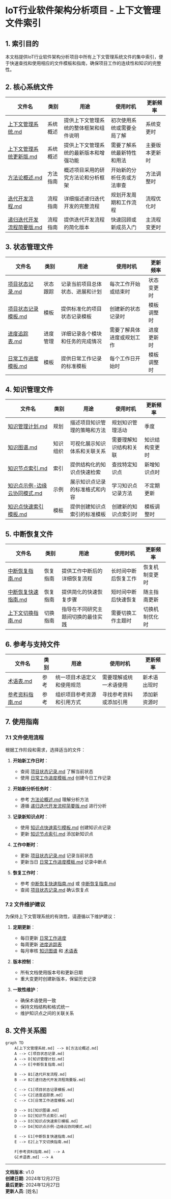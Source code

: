# IoT行业软件架构分析项目 - 上下文管理文件索引

## 1. 索引目的

本文档提供IoT行业软件架构分析项目中所有上下文管理系统文件的集中索引，便于快速查找和使用相应的文件模板和指南，确保项目工作的连续性和知识的完整性。

## 2. 核心系统文件

| 文件名 | 类别 | 用途 | 使用时机 | 更新频率 |
|--------|------|-----|---------|----------|
| [上下文管理系统.md](./上下文管理系统.md) | 系统概述 | 提供上下文管理系统的整体框架和组件说明 | 初次使用系统或需要全局了解 | 系统变更时 |
| [上下文管理系统更新版.md](./上下文管理系统更新版.md) | 系统概述 | 提供上下文管理系统的最新版本和增强功能 | 需要了解系统最新特性和用法 | 主要版本更新时 |
| [方法论概述.md](./方法论概述.md) | 方法指南 | 概述项目采用的研究方法论和分析框架 | 开始新的分析任务或方法审查 | 方法调整时 |
| [迭代开发流程.md](./迭代开发流程.md) | 流程指南 | 详细描述递归迭代开发的完整流程 | 规划开发周期和工作流程 | 流程优化时 |
| [递归迭代开发流程简要版.md](./递归迭代开发流程简要版.md) | 流程指南 | 提供迭代开发流程的简化版本 | 快速回顾或新成员入门 | 主流程变更时 |

## 3. 状态管理文件

| 文件名 | 类别 | 用途 | 使用时机 | 更新频率 |
|--------|------|-----|---------|----------|
| [项目状态记录.md](./项目状态记录.md) | 状态跟踪 | 记录当前项目总体状态、进展和计划 | 每次工作开始或结束时 | 状态变更时 |
| [项目状态记录模板.md](./项目状态记录模板.md) | 模板 | 提供标准化的项目状态记录模板 | 创建新的状态记录时 | 模板调整时 |
| [进度追踪表.md](./进度追踪表.md) | 进度管理 | 详细记录各个模块和任务的完成情况 | 需要了解具体进度或规划工作 | 进度更新时 |
| [日常工作进度模板.md](./日常工作进度模板.md) | 模板 | 提供日常工作记录的标准模板 | 每个工作日开始时 | 模板调整时 |

## 4. 知识管理文件

| 文件名 | 类别 | 用途 | 使用时机 | 更新频率 |
|--------|------|-----|---------|----------|
| [知识管理计划.md](./知识管理计划.md) | 规划 | 描述项目知识管理的策略和方法 | 规划知识管理活动 | 季度 |
| [知识图谱.md](./知识图谱.md) | 知识组织 | 可视化展示知识体系和关联关系 | 需要理解知识结构和关联 | 知识结构变更时 |
| [知识节点索引.md](./知识节点索引.md) | 索引 | 提供结构化的知识点快速检索 | 查找特定知识点 | 新增知识点时 |
| [知识点示例-边缘云协同模式.md](./知识点示例-边缘云协同模式.md) | 示例 | 展示知识点记录的标准格式和内容 | 学习知识点记录方法 | 不定期更新 |
| [知识点快速索引模板.md](./知识点快速索引模板.md) | 模板 | 提供创建知识点索引的标准模板 | 创建新的知识点索引时 | 模板调整时 |

## 5. 中断恢复文件

| 文件名 | 类别 | 用途 | 使用时机 | 更新频率 |
|--------|------|-----|---------|----------|
| [中断恢复指南.md](./中断恢复指南.md) | 恢复指南 | 提供工作中断后的详细恢复流程 | 长时间中断后恢复工作 | 恢复机制变更时 |
| [中断恢复快速指南.md](./中断恢复快速指南.md) | 恢复指南 | 提供简化的快速恢复步骤 | 短时间中断后快速恢复 | 随主指南更新 |
| [上下文切换指南.md](./上下文切换指南.md) | 切换指南 | 指导在不同研究主题间切换的最佳实践 | 需要切换工作主题时 | 切换机制优化时 |

## 6. 参考与支持文件

| 文件名 | 类别 | 用途 | 使用时机 | 更新频率 |
|--------|------|-----|---------|----------|
| [术语表.md](./术语表.md) | 参考 | 统一项目术语定义和使用规范 | 需要理解或统一术语使用 | 新术语出现时 |
| [参考资料指南.md](./参考资料指南.md) | 参考 | 组织项目参考资源和引用方式 | 寻找参考资料或添加引用 | 添加新资源时 |

## 7. 使用指南

### 7.1 文件使用流程

根据工作阶段和需求，选择适当的文件：

1. **开始新工作日时**：
   - 查阅 [项目状态记录.md](./项目状态记录.md) 了解当前状态
   - 使用 [日常工作进度模板.md](./日常工作进度模板.md) 创建今日工作记录

2. **开始新分析任务时**：
   - 参考 [方法论概述.md](./方法论概述.md) 理解分析方法
   - 遵循 [递归迭代开发流程简要版.md](./递归迭代开发流程简要版.md) 进行分析

3. **记录新知识点时**：
   - 使用 [知识点快速索引模板.md](./知识点快速索引模板.md) 创建知识点记录
   - 更新 [知识节点索引.md](./知识节点索引.md) 添加新知识点

4. **工作中断时**：
   - 更新 [项目状态记录.md](./项目状态记录.md) 记录当前状态
   - 更新当日 [日常工作进度模板.md](./日常工作进度模板.md) 记录中断点

5. **恢复工作时**：
   - 参考 [中断恢复快速指南.md](./中断恢复快速指南.md) 或 [中断恢复指南.md](./中断恢复指南.md)
   - 查阅 [项目状态记录.md](./项目状态记录.md) 确认恢复点

### 7.2 文件维护建议

为保持上下文管理系统的有效性，请遵循以下维护建议：

1. **定期更新**：
   - 每日更新 [日常工作进度](./日常工作进度模板.md)
   - 每周更新 [进度追踪表](./进度追踪表.md)
   - 每月审核 [知识图谱](./知识图谱.md) 和 [术语表](./术语表.md)

2. **版本控制**：
   - 所有文档使用版本号和更新日期
   - 重大变更时创建新版本，保留历史记录

3. **一致性维护**：
   - 确保术语使用一致
   - 保持文档结构和格式统一
   - 维护知识点之间的关联关系

## 8. 文件关系图

```mermaid
graph TD
    A[上下文管理系统.md] --> B[方法论概述.md]
    A --> C[项目状态记录.md]
    A --> D[知识管理计划.md]
    A --> E[中断恢复指南.md]
    
    B --> B1[迭代开发流程.md]
    B --> B2[递归迭代开发流程简要版.md]
    
    C --> C1[项目状态记录模板.md]
    C --> C2[进度追踪表.md]
    C --> C3[日常工作进度模板.md]
    
    D --> D1[知识图谱.md]
    D --> D2[知识节点索引.md]
    D --> D3[知识点快速索引模板.md]
    D --> D4[知识点示例-边缘云协同模式.md]
    
    E --> E1[中断恢复快速指南.md]
    E --> E2[上下文切换指南.md]
    
    F[参考资料指南.md] --> A
    G[术语表.md] --> A
```

---

**文档版本**: v1.0  
**创建日期**: 2024年12月27日  
**最后更新**: 2024年12月27日  
**更新人员**: [姓名]
